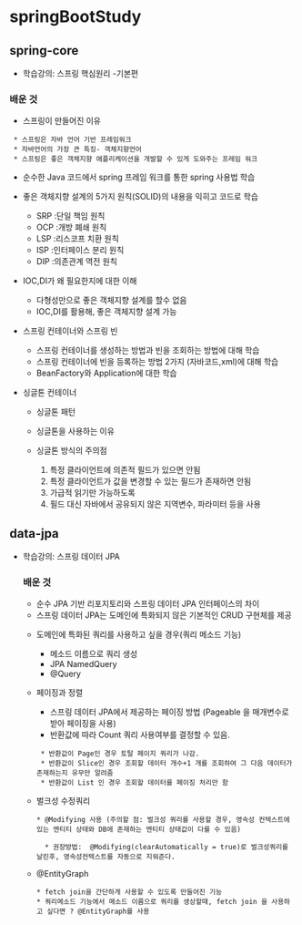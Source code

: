 # springBootStudy
## spring-core
  - 학습강의: 스프링 핵심원리 -기본편
  ### 배운 것
   - 스프링이 만들어진 이유
   ~~~
    * 스프링은 자바 언어 기반 프레임워크
    * 자바언어의 가장 큰 특징- 객체지향언어
    * 스프링은 좋은 객체지향 애플리케이션을 개발할 수 있게 도와주는 프레임 워크
   ~~~
  - 순수한 Java 코드에서 spring 프레임 워크를 통한 spring 사용법 학습
  
  - 좋은 객체지향 설계의 5가지 원칙(SOLID)의 내용을 익히고 코드로 학습
    - SRP :단일 책임 원칙
    - OCP :개방 폐쇄 원칙
    - LSP :리스코프 치환 원칙
    - ISP :인터페이스 분리 원칙
    - DIP :의존관계 역전 원칙
  - IOC,DI가 왜 필요한지에 대한 이해 
    - 다형성만으로 좋은 객체지향 설계를 할수 없음
    - IOC,DI를 활용해, 좋은 객체지향 설계 가능
  - 스프링 컨테이너와 스프링 빈
    - 스프링 컨테이너를 생성하는 방법과 빈을 조회하는 방법에 대해 학습
    - 스프링 컨테이너에 빈을 등록하는 방법 2가지 (자바코드,xml)에 대해 학습
    - BeanFactory와 Application에 대한 학습
  - 싱글톤 컨테이너
    - 싱글톤 패턴
    - 싱글톤을 사용하는 이유
    - 싱글톤 방식의 주의점
    
      1. 특정 클라이언트에 의존적 필드가 있으면 안됨
      2. 특정 클라이언트가 값을 변경할 수 있는 필드가 존재하면 안됨
      3. 가급적 읽기만 가능하도록
      4. 필드 대신 자바에서 공유되지 않은 지역변수, 파라미터 등을 사용
## data-jpa
  - 학습강의: 스프링 데이터 JPA
    ### 배운 것 
    - 순수 JPA 기반 리포지토리와 스프링 데이터 JPA 인터페이스의 차이 
     * 스프링 데이터 JPA는 도메인에 특화되지 않은 기본적인 CRUD 구현체를 제공
    - 도메인에 특화된 쿼리를 사용하고 싶을 경우(쿼리 메소드 기능)
      * 메소드 이름으로 쿼리 생성
      * JPA NamedQuery
      * @Query
    - 페이징과 정렬
    
      * 스프링 데이터 JPA에서 제공하는 페이징 방법 (Pageable 을 매개변수로 받아 페이징을 사용)
      * 반환값에 따라 Count 쿼리 사용여부를 결정할 수 있음.   
       ~~~
        * 반환값이 Page인 경우 토탈 페이지 쿼리가 나감.
        * 반환값이 Slice인 경우 조회할 데이터 개수+1 개를 조회하여 그 다음 데이터가 존재하는지 유무만 알려줌
        * 반환값이 List 인 경우 조회할 데이터를 페이징 처리만 함
       ~~~   
     - 벌크성 수정쿼리 
        ~~~
        * @Modifying 사용 (주의할 점: 벌크성 쿼리를 사용할 경우, 영속성 컨텍스트에 있는 엔티티 상태와 DB에 존재하는 엔티티 상태값이 다를 수 있음) 
        
          * 권장방법:  @Modifying(clearAutomatically = true)로 벌크성쿼리를 날린후, 영속성컨텍스트를 자동으로 지워준다. 
       ~~~
      - @EntityGraph   
       
        ~~~
        * fetch join을 간단하게 사용할 수 있도록 만들어진 기능
        * 쿼리메소드 기능에서 메소드 이름으로 쿼리를 생상할때, fetch join 을 사용하고 싶다면 ? @EntityGraph를 사용
        ~~~
      
